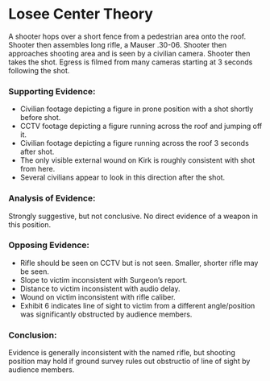# Losee Center Theory
A shooter hops over a short fence from a pedestrian area onto the roof. Shooter then assembles long rifle, a Mauser .30-06. Shooter then approaches shooting area and is seen by a civilian camera. Shooter then takes the shot. Egress is filmed from many cameras starting at 3 seconds following the shot.

### Supporting Evidence: 
- Civilian footage depicting a figure in prone position with a shot shortly before shot.
- CCTV footage depicting a figure running across the roof and jumping off it.
- Civilian footage depicting a figure running across the roof 3 seconds after shot.
- The only visible external wound on Kirk is roughly consistent with shot from here.
- Several civilians appear to look in this direction after the shot.

### Analysis of Evidence: 
Strongly suggestive, but not conclusive. No direct evidence of a weapon in this position. 

### Opposing Evidence: 
- Rifle should be seen on CCTV but is not seen. Smaller, shorter rifle may be seen.
- Slope to victim inconsistent with Surgeon’s report.
- Distance to victim inconsistent with audio delay.
- Wound on victim inconsistent with rifle caliber.
- Exhibit 6 indicates line of sight to victim from a different angle/position was significantly obstructed by audience members.

### Conclusion:
Evidence is generally inconsistent with the named rifle, but shooting position may hold if ground survey rules out obstructio of line of sight by audience members.
